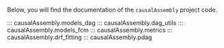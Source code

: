 Below, you will find the documentation of the
`causalAssembly` project code.

::: causalAssembly.models_dag
::: causalAssembly.dag_utils
::: causalAssembly.models_fcm
::: causalAssembly.metrics
::: causalAssembly.drf_fitting
::: causalAssembly.pdag
